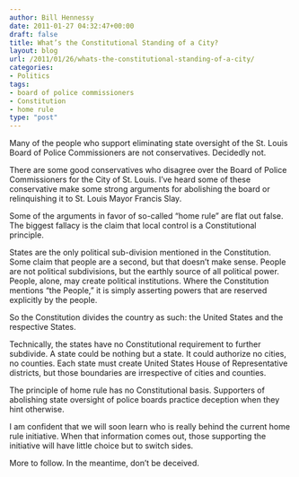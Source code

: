 ```yaml
---
author: Bill Hennessy
date: 2011-01-27 04:32:47+00:00
draft: false
title: What’s the Constitutional Standing of a City?
layout: blog
url: /2011/01/26/whats-the-constitutional-standing-of-a-city/
categories:
- Politics
tags:
- board of police commissioners
- Constitution
- home rule
type: "post"
---
```


Many of the people who support eliminating state oversight of the St. Louis Board of Police Commissioners are not conservatives. Decidedly not. 

 

There are some good conservatives who disagree over the Board of Police Commissioners for the City of St. Louis. I’ve heard some of these conservative make some strong arguments for abolishing the board or relinquishing it to St. Louis Mayor Francis Slay.

 

Some of the arguments in favor of so-called “home rule” are flat out false. The biggest fallacy is the claim that local control is a Constitutional principle.

 

States are the only political sub-division mentioned in the Constitution. Some claim that people are a second, but that doesn’t make sense. People are not political subdivisions, but the earthly source of all political power. People, alone, may create political institutions. Where the Constitution mentions “the People,” it is simply asserting powers that are reserved explicitly by the people. 

 

So the Constitution divides the country as such: the United States and the respective States.

 

Technically, the states have no Constitutional requirement to further subdivide. A state could be nothing but a state. It could authorize no cities, no counties. Each state must create United States House of Representative districts, but those boundaries are irrespective of cities and counties.

 

The principle of home rule has no Constitutional basis. Supporters of abolishing state oversight of police boards practice deception when they hint otherwise. 

 

I am confident that we will soon learn who is really behind the current home rule initiative. When that information comes out, those supporting the initiative will have little choice but to switch sides.

 

More to follow. In the meantime, don’t be deceived.
